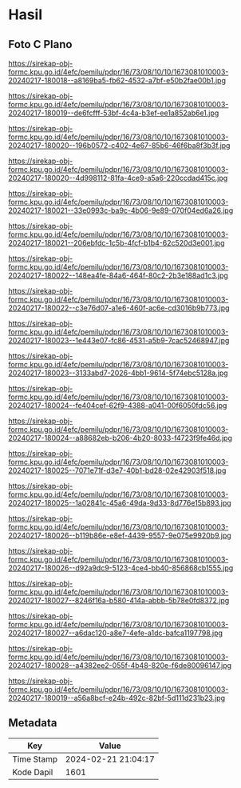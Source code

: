 # Hasil

## Foto C Plano

https://sirekap-obj-formc.kpu.go.id/4efc/pemilu/pdpr/16/73/08/10/10/1673081010003-20240217-180018--a8169ba5-fb62-4532-a7bf-e50b2fae00b1.jpg

https://sirekap-obj-formc.kpu.go.id/4efc/pemilu/pdpr/16/73/08/10/10/1673081010003-20240217-180019--de6fcfff-53bf-4c4a-b3ef-ee1a852ab6e1.jpg

https://sirekap-obj-formc.kpu.go.id/4efc/pemilu/pdpr/16/73/08/10/10/1673081010003-20240217-180020--196b0572-c402-4e67-85b6-46f6ba8f3b3f.jpg

https://sirekap-obj-formc.kpu.go.id/4efc/pemilu/pdpr/16/73/08/10/10/1673081010003-20240217-180020--4d998112-81fa-4ce9-a5a6-220ccdad415c.jpg

https://sirekap-obj-formc.kpu.go.id/4efc/pemilu/pdpr/16/73/08/10/10/1673081010003-20240217-180021--33e0993c-ba9c-4b06-9e89-070f04ed6a26.jpg

https://sirekap-obj-formc.kpu.go.id/4efc/pemilu/pdpr/16/73/08/10/10/1673081010003-20240217-180021--206ebfdc-1c5b-4fcf-b1b4-62c520d3e001.jpg

https://sirekap-obj-formc.kpu.go.id/4efc/pemilu/pdpr/16/73/08/10/10/1673081010003-20240217-180022--148ea4fe-84a6-464f-80c2-2b3e188ad1c3.jpg

https://sirekap-obj-formc.kpu.go.id/4efc/pemilu/pdpr/16/73/08/10/10/1673081010003-20240217-180022--c3e76d07-a1e6-460f-ac6e-cd3016b9b773.jpg

https://sirekap-obj-formc.kpu.go.id/4efc/pemilu/pdpr/16/73/08/10/10/1673081010003-20240217-180023--1e443e07-fc86-4531-a5b9-7cac52468947.jpg

https://sirekap-obj-formc.kpu.go.id/4efc/pemilu/pdpr/16/73/08/10/10/1673081010003-20240217-180023--3133abd7-2026-4bb1-9614-5f74ebc5128a.jpg

https://sirekap-obj-formc.kpu.go.id/4efc/pemilu/pdpr/16/73/08/10/10/1673081010003-20240217-180024--fe404cef-62f9-4388-a041-00f6050fdc56.jpg

https://sirekap-obj-formc.kpu.go.id/4efc/pemilu/pdpr/16/73/08/10/10/1673081010003-20240217-180024--a88682eb-b206-4b20-8033-f4723f9fe46d.jpg

https://sirekap-obj-formc.kpu.go.id/4efc/pemilu/pdpr/16/73/08/10/10/1673081010003-20240217-180025--7071e71f-d3e7-40b1-bd28-02e42903f518.jpg

https://sirekap-obj-formc.kpu.go.id/4efc/pemilu/pdpr/16/73/08/10/10/1673081010003-20240217-180025--1a02841c-45a6-49da-9d33-8d776e15b893.jpg

https://sirekap-obj-formc.kpu.go.id/4efc/pemilu/pdpr/16/73/08/10/10/1673081010003-20240217-180026--b119b86e-e8ef-4439-9557-9e075e9920b9.jpg

https://sirekap-obj-formc.kpu.go.id/4efc/pemilu/pdpr/16/73/08/10/10/1673081010003-20240217-180026--d92a9dc9-5123-4ce4-bb40-856868cb1555.jpg

https://sirekap-obj-formc.kpu.go.id/4efc/pemilu/pdpr/16/73/08/10/10/1673081010003-20240217-180027--8246f16a-b580-414a-abbb-5b78e0fd8372.jpg

https://sirekap-obj-formc.kpu.go.id/4efc/pemilu/pdpr/16/73/08/10/10/1673081010003-20240217-180027--a6dac120-a8e7-4efe-a1dc-bafca1197798.jpg

https://sirekap-obj-formc.kpu.go.id/4efc/pemilu/pdpr/16/73/08/10/10/1673081010003-20240217-180028--a4382ee2-055f-4b48-820e-f6de80096147.jpg

https://sirekap-obj-formc.kpu.go.id/4efc/pemilu/pdpr/16/73/08/10/10/1673081010003-20240217-180019--a56a8bcf-e24b-492c-82bf-5d111d231b23.jpg


## Metadata

| Key        | Value               |
| ---------- | ------------------- |
| Time Stamp | 2024-02-21 21:04:17 |
| Kode Dapil | 1601                |



